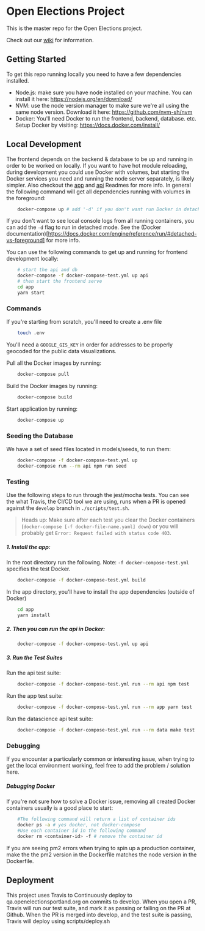 # Open Elections Project

This is the master repo for the Open Elections project.

Check out our [wiki](https://github.com/hackoregon/openelections/wiki) for information.

## Getting Started
To get this repo running locally you need to have a few dependencies installed.
- Node.js: make sure you have node installed on your machine. You can install it here: https://nodejs.org/en/download/
- NVM: use the node version manager to make sure we're all using the same node version. Download it here: https://github.com/nvm-sh/nvm
- Docker: You'll need Docker to run the frontend, backend, database. etc. Setup Docker by visiting: https://docs.docker.com/install/


## Local Development

The frontend depends on the backend & database to be up and running in order to be worked on locally. If you want to have hot module reloading, during development you could use Docker with volumes, but starting the Docker services you need and running the node server separately, is likely simpler. Also checkout the [app](/api/Readme.md) and [api](/api/README.md) Readmes for more info. In general the following command will get all dependencies running with volumes in the foreground:

```bash
    docker-compose up # add '-d' if you don't want run Docker in detached mode in the background
```
If you don't want to see local console logs from all running containers, you can add the `-d` flag to run in detached mode. See the (Docker documentation)[https://docs.docker.com/engine/reference/run/#detached-vs-foreground] for more info.

You can use the following commands to get up and running for frontend development locally:

```bash
    # start the api and db
    docker-compose -f docker-compose-test.yml up api
    # then start the frontend serve
    cd app
    yarn start
```




### Commands
If you're starting from scratch, you'll need to create a .env file
```bash
    touch .env
```
You'll need a `GOOGLE_GIS_KEY` in order for addresses to be properly geocoded for the public data visualizations.

Pull all the Docker images by running: 

```bash
    docker-compose pull
```

Build the Docker images by running:

```bash
    docker-compose build
```
    
Start application by running:

```bash
    docker-compose up
```


### Seeding the Database

We have a set of seed files located in models/seeds, to run them:

```bash
    docker-compose -f docker-compose-test.yml up
    docker-compose run --rm api npm run seed
```

### Testing
Use the following steps to run through the jest/mocha tests. You can see the what Travis, the CI/CD tool we are using, runs when a PR is opened against the `develop` branch in `./scripts/test.sh`.
> Heads up: Make sure after each test you clear the Docker containers (`docker-compose [-f docker-file-name.yaml] down`) or you will probably get `Error: Request failed with status code 403`.

##### 1. Install the app:

In the root directory run the following. Note: `-f docker-compose-test.yml` specifies the test Docker.
```bash
    docker-compose -f docker-compose-test.yml build
```

In the app directory, you'll have to install the app dependencies (outside of Docker)

```bash
    cd app
    yarn install
```

##### 2. Then you can run the api in Docker:
```bash
    docker-compose -f docker-compose-test.yml up api
```

##### 3. Run the Test Suites

Run the api test suite:

```bash
    docker-compose -f docker-compose-test.yml run --rm api npm test
```

Run the app test suite:

```bash
    docker-compose -f docker-compose-test.yml run --rm app yarn test
```

Run the datascience api test suite:

```bash
    docker-compose -f docker-compose-test.yml run --rm data make test
```

### Debugging
If you encounter a particularly common or interesting issue, when trying to get the local environment working, feel free to add the problem / solution here.
##### Debugging Docker
If you're not sure how to solve a Docker issue, removing all created Docker containers usually is a good place to start:

```bash
    #The following command will return a list of container ids
    docker ps -a # yes docker, not docker-compose
    #Use each container id in the following command
    docker rm <container-id> -f # remove the container id
```
If you are seeing pm2 errors when trying to spin up a production container, make the the pm2 version in the Dockerfile matches the node version in the Dockerfile.
## Deployment

This project uses Travis to Continuously deploy to qa.openelectionsportland.org on commits to develop. 
When you open a PR, Travis will run our test suite, and mark it as passing or failing on the PR at Github.
When the PR is merged into develop, and the test suite is passing, Travis will deploy using scripts/deploy.sh
